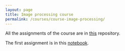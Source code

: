```yaml
---
layout: page
title: Image processing course
permalink: /courses/course-image-processing/
---
```


All the assignments of the course are in [this](https://github.com/victortxa/assignments-vision-and-image-processing) repository.

The first assignment is in this [notebook](https://github.com/victortxa/assignments-vision-and-image-processing/blob/master/1_notmnist.ipynb).
